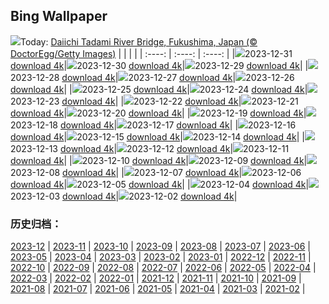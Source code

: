 ## Bing Wallpaper
![](https://global.bing.com/th?id=OHR.TadamiWinter_EN-GB2259719616_UHD.jpg&w=1000)Today: [Daiichi Tadami River Bridge, Fukushima, Japan (© DoctorEgg/Getty Images)](https://global.bing.com/th?id=OHR.TadamiWinter_EN-GB2259719616_UHD.jpg)
|      |      |      |
| :----: | :----: | :----: |
|![](https://global.bing.com/th?id=OHR.TadamiWinter_EN-GB2259719616_UHD.jpg&pid=hp&w=384&h=216&rs=1&c=4)2023-12-31 [download 4k](https://global.bing.com/th?id=OHR.TadamiWinter_EN-GB2259719616_UHD.jpg)|![](https://global.bing.com/th?id=OHR.HogmanayFireworksSoctland_EN-GB9543718054_UHD.jpg&pid=hp&w=384&h=216&rs=1&c=4)2023-12-30 [download 4k](https://global.bing.com/th?id=OHR.HogmanayFireworksSoctland_EN-GB9543718054_UHD.jpg)|![](https://global.bing.com/th?id=OHR.GreenlandHumpback_EN-GB8931241370_UHD.jpg&pid=hp&w=384&h=216&rs=1&c=4)2023-12-29 [download 4k](https://global.bing.com/th?id=OHR.GreenlandHumpback_EN-GB8931241370_UHD.jpg)|
|![](https://global.bing.com/th?id=OHR.KirkjufellAurora_EN-GB8700754244_UHD.jpg&pid=hp&w=384&h=216&rs=1&c=4)2023-12-28 [download 4k](https://global.bing.com/th?id=OHR.KirkjufellAurora_EN-GB8700754244_UHD.jpg)|![](https://global.bing.com/th?id=OHR.PrincesStreetEdinburgh_EN-GB8368350415_UHD.jpg&pid=hp&w=384&h=216&rs=1&c=4)2023-12-27 [download 4k](https://global.bing.com/th?id=OHR.PrincesStreetEdinburgh_EN-GB8368350415_UHD.jpg)|![](https://global.bing.com/th?id=OHR.CaribouChristmas_EN-GB8094592900_UHD.jpg&pid=hp&w=384&h=216&rs=1&c=4)2023-12-26 [download 4k](https://global.bing.com/th?id=OHR.CaribouChristmas_EN-GB8094592900_UHD.jpg)|
|![](https://global.bing.com/th?id=OHR.EstoniaXmasEve_EN-GB7635389506_UHD.jpg&pid=hp&w=384&h=216&rs=1&c=4)2023-12-25 [download 4k](https://global.bing.com/th?id=OHR.EstoniaXmasEve_EN-GB7635389506_UHD.jpg)|![](https://global.bing.com/th?id=OHR.FestivusPenguins_EN-GB7349626614_UHD.jpg&pid=hp&w=384&h=216&rs=1&c=4)2023-12-24 [download 4k](https://global.bing.com/th?id=OHR.FestivusPenguins_EN-GB7349626614_UHD.jpg)|![](https://global.bing.com/th?id=OHR.CastleriggStoneCircleUK_EN-GB7075920630_UHD.jpg&pid=hp&w=384&h=216&rs=1&c=4)2023-12-23 [download 4k](https://global.bing.com/th?id=OHR.CastleriggStoneCircleUK_EN-GB7075920630_UHD.jpg)|
|![](https://global.bing.com/th?id=OHR.LjubljanaLights_EN-GB6756234199_UHD.jpg&pid=hp&w=384&h=216&rs=1&c=4)2023-12-22 [download 4k](https://global.bing.com/th?id=OHR.LjubljanaLights_EN-GB6756234199_UHD.jpg)|![](https://global.bing.com/th?id=OHR.ValGardenaItaly_EN-GB6400488712_UHD.jpg&pid=hp&w=384&h=216&rs=1&c=4)2023-12-21 [download 4k](https://global.bing.com/th?id=OHR.ValGardenaItaly_EN-GB6400488712_UHD.jpg)|![](https://global.bing.com/th?id=OHR.WarsawChristmas_EN-GB5947863010_UHD.jpg&pid=hp&w=384&h=216&rs=1&c=4)2023-12-20 [download 4k](https://global.bing.com/th?id=OHR.WarsawChristmas_EN-GB5947863010_UHD.jpg)|
|![](https://global.bing.com/th?id=OHR.CapitolReefSnow_EN-GB5319402491_UHD.jpg&pid=hp&w=384&h=216&rs=1&c=4)2023-12-19 [download 4k](https://global.bing.com/th?id=OHR.CapitolReefSnow_EN-GB5319402491_UHD.jpg)|![](https://global.bing.com/th?id=OHR.WinterWaxwings_EN-GB4953491733_UHD.jpg&pid=hp&w=384&h=216&rs=1&c=4)2023-12-18 [download 4k](https://global.bing.com/th?id=OHR.WinterWaxwings_EN-GB4953491733_UHD.jpg)|![](https://global.bing.com/th?id=OHR.GrandPlaceXmas_EN-GB3702031642_UHD.jpg&pid=hp&w=384&h=216&rs=1&c=4)2023-12-17 [download 4k](https://global.bing.com/th?id=OHR.GrandPlaceXmas_EN-GB3702031642_UHD.jpg)|
|![](https://global.bing.com/th?id=OHR.SantaPark_EN-GB3095028483_UHD.jpg&pid=hp&w=384&h=216&rs=1&c=4)2023-12-16 [download 4k](https://global.bing.com/th?id=OHR.SantaPark_EN-GB3095028483_UHD.jpg)|![](https://global.bing.com/th?id=OHR.BorealOwl_EN-GB5088919623_UHD.jpg&pid=hp&w=384&h=216&rs=1&c=4)2023-12-15 [download 4k](https://global.bing.com/th?id=OHR.BorealOwl_EN-GB5088919623_UHD.jpg)|![](https://global.bing.com/th?id=OHR.LofotenRorbu_EN-GB4727739447_UHD.jpg&pid=hp&w=384&h=216&rs=1&c=4)2023-12-14 [download 4k](https://global.bing.com/th?id=OHR.LofotenRorbu_EN-GB4727739447_UHD.jpg)|
|![](https://global.bing.com/th?id=OHR.ReedBuntingWales_EN-GB4401223220_UHD.jpg&pid=hp&w=384&h=216&rs=1&c=4)2023-12-13 [download 4k](https://global.bing.com/th?id=OHR.ReedBuntingWales_EN-GB4401223220_UHD.jpg)|![](https://global.bing.com/th?id=OHR.MountainDayChina_EN-GB5354424852_UHD.jpg&pid=hp&w=384&h=216&rs=1&c=4)2023-12-12 [download 4k](https://global.bing.com/th?id=OHR.MountainDayChina_EN-GB5354424852_UHD.jpg)|![](https://global.bing.com/th?id=OHR.SaharaDunes_EN-GB4602416366_UHD.jpg&pid=hp&w=384&h=216&rs=1&c=4)2023-12-11 [download 4k](https://global.bing.com/th?id=OHR.SaharaDunes_EN-GB4602416366_UHD.jpg)|
|![](https://global.bing.com/th?id=OHR.VermilionCliffs_EN-GB4291797221_UHD.jpg&pid=hp&w=384&h=216&rs=1&c=4)2023-12-10 [download 4k](https://global.bing.com/th?id=OHR.VermilionCliffs_EN-GB4291797221_UHD.jpg)|![](https://global.bing.com/th?id=OHR.JerseyIsland_EN-GB3607205137_UHD.jpg&pid=hp&w=384&h=216&rs=1&c=4)2023-12-09 [download 4k](https://global.bing.com/th?id=OHR.JerseyIsland_EN-GB3607205137_UHD.jpg)|![](https://global.bing.com/th?id=OHR.GrandCanyonVerdon_EN-GB3267938575_UHD.jpg&pid=hp&w=384&h=216&rs=1&c=4)2023-12-08 [download 4k](https://global.bing.com/th?id=OHR.GrandCanyonVerdon_EN-GB3267938575_UHD.jpg)|
|![](https://global.bing.com/th?id=OHR.CERNCenter_EN-GB2545686496_UHD.jpg&pid=hp&w=384&h=216&rs=1&c=4)2023-12-07 [download 4k](https://global.bing.com/th?id=OHR.CERNCenter_EN-GB2545686496_UHD.jpg)|![](https://global.bing.com/th?id=OHR.AlpsCastles_EN-GB7463637354_UHD.jpg&pid=hp&w=384&h=216&rs=1&c=4)2023-12-06 [download 4k](https://global.bing.com/th?id=OHR.AlpsCastles_EN-GB7463637354_UHD.jpg)|![](https://global.bing.com/th?id=OHR.CheetahDay_EN-GB8942362755_UHD.jpg&pid=hp&w=384&h=216&rs=1&c=4)2023-12-05 [download 4k](https://global.bing.com/th?id=OHR.CheetahDay_EN-GB8942362755_UHD.jpg)|
|![](https://global.bing.com/th?id=OHR.AdventSundayUK_EN-GB6836867238_UHD.jpg&pid=hp&w=384&h=216&rs=1&c=4)2023-12-04 [download 4k](https://global.bing.com/th?id=OHR.AdventSundayUK_EN-GB6836867238_UHD.jpg)|![](https://global.bing.com/th?id=OHR.AngkorPark_EN-GB6520244831_UHD.jpg&pid=hp&w=384&h=216&rs=1&c=4)2023-12-03 [download 4k](https://global.bing.com/th?id=OHR.AngkorPark_EN-GB6520244831_UHD.jpg)|![](https://global.bing.com/th?id=OHR.IcebergAntarctica_EN-GB4409581826_UHD.jpg&pid=hp&w=384&h=216&rs=1&c=4)2023-12-02 [download 4k](https://global.bing.com/th?id=OHR.IcebergAntarctica_EN-GB4409581826_UHD.jpg)|

### 历史归档：
[2023-12](https://github.com/niumoo/bing-wallpaper/tree/main/picture/2023-12/) | [2023-11](https://github.com/niumoo/bing-wallpaper/tree/main/picture/2023-11/) | [2023-10](https://github.com/niumoo/bing-wallpaper/tree/main/picture/2023-10/) | [2023-09](https://github.com/niumoo/bing-wallpaper/tree/main/picture/2023-09/) | [2023-08](https://github.com/niumoo/bing-wallpaper/tree/main/picture/2023-08/) | [2023-07](https://github.com/niumoo/bing-wallpaper/tree/main/picture/2023-07/) | [2023-06](https://github.com/niumoo/bing-wallpaper/tree/main/picture/2023-06/) | [2023-05](https://github.com/niumoo/bing-wallpaper/tree/main/picture/2023-05/) | 
[2023-04](https://github.com/niumoo/bing-wallpaper/tree/main/picture/2023-04/) | [2023-03](https://github.com/niumoo/bing-wallpaper/tree/main/picture/2023-03/) | [2023-02](https://github.com/niumoo/bing-wallpaper/tree/main/picture/2023-02/) | [2023-01](https://github.com/niumoo/bing-wallpaper/tree/main/picture/2023-01/) | [2022-12](https://github.com/niumoo/bing-wallpaper/tree/main/picture/2022-12/) | [2022-11](https://github.com/niumoo/bing-wallpaper/tree/main/picture/2022-11/) | [2022-10](https://github.com/niumoo/bing-wallpaper/tree/main/picture/2022-10/) | [2022-09](https://github.com/niumoo/bing-wallpaper/tree/main/picture/2022-09/) | 
[2022-08](https://github.com/niumoo/bing-wallpaper/tree/main/picture/2022-08/) | [2022-07](https://github.com/niumoo/bing-wallpaper/tree/main/picture/2022-07/) | [2022-06](https://github.com/niumoo/bing-wallpaper/tree/main/picture/2022-06/) | [2022-05](https://github.com/niumoo/bing-wallpaper/tree/main/picture/2022-05/) | [2022-04](https://github.com/niumoo/bing-wallpaper/tree/main/picture/2022-04/) | [2022-03](https://github.com/niumoo/bing-wallpaper/tree/main/picture/2022-03/) | [2022-02](https://github.com/niumoo/bing-wallpaper/tree/main/picture/2022-02/) | [2022-01](https://github.com/niumoo/bing-wallpaper/tree/main/picture/2022-01/) | 
[2021-12](https://github.com/niumoo/bing-wallpaper/tree/main/picture/2021-12/) | [2021-11](https://github.com/niumoo/bing-wallpaper/tree/main/picture/2021-11/) | [2021-10](https://github.com/niumoo/bing-wallpaper/tree/main/picture/2021-10/) | [2021-09](https://github.com/niumoo/bing-wallpaper/tree/main/picture/2021-09/) | [2021-08](https://github.com/niumoo/bing-wallpaper/tree/main/picture/2021-08/) | [2021-07](https://github.com/niumoo/bing-wallpaper/tree/main/picture/2021-07/) | [2021-06](https://github.com/niumoo/bing-wallpaper/tree/main/picture/2021-06/) | [2021-05](https://github.com/niumoo/bing-wallpaper/tree/main/picture/2021-05/) | 
[2021-04](https://github.com/niumoo/bing-wallpaper/tree/main/picture/2021-04/) | [2021-03](https://github.com/niumoo/bing-wallpaper/tree/main/picture/2021-03/) | [2021-02](https://github.com/niumoo/bing-wallpaper/tree/main/picture/2021-02/) | 